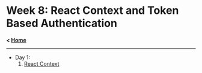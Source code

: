 # Week 8: React Context and Token Based Authentication

**< [Home](../README.md)**

---

- Day 1:
  1. [React Context](./day-01/01.react-context.md)
